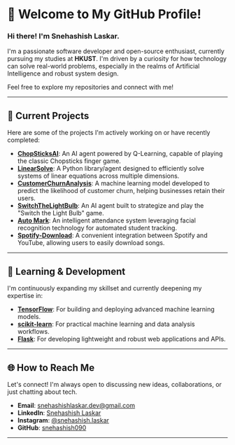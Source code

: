 # 👋 Welcome to My GitHub Profile!

### **Hi there! I'm Snehashish Laskar.**

I'm a passionate software developer and open-source enthusiast, currently pursuing my studies at **HKUST**. I'm driven by a curiosity for how technology can solve real-world problems, especially in the realms of Artificial Intelligence and robust system design.

Feel free to explore my repositories and connect with me!

---

## 🚀 Current Projects

Here are some of the projects I'm actively working on or have recently completed:

* **[ChopSticksAI](https://github.com/snehashish090/ChopSticksAI)**: An AI agent powered by Q-Learning, capable of playing the classic Chopsticks finger game.
* **[LinearSolve](https://github.com/snehashish090/LinearSolve)**: A Python library/agent designed to efficiently solve systems of linear equations across multiple dimensions.
* **[CustomerChurnAnalysis](https://github.com/snehashish090/CustomerChurnAnalysis)**: A machine learning model developed to predict the likelihood of customer churn, helping businesses retain their users.
* **[SwitchTheLightBulb](https://github.com/snehashish090/SwicthTheLightBulb)**: An AI agent built to strategize and play the "Switch the Light Bulb" game.
* **[Auto Mark](https://github.com/snehashish090/Auto-Mark)**: An intelligent attendance system leveraging facial recognition technology for automated student tracking.
* **[Spotify-Download](https://github.com/snehashish090/spotify)**: A convenient integration between Spotify and YouTube, allowing users to easily download songs.

---

## 🌱 Learning & Development

I'm continuously expanding my skillset and currently deepening my expertise in:

* **[TensorFlow](https://www.tensorflow.org)**: For building and deploying advanced machine learning models.
* **[scikit-learn](https://scikit-learn.org/stable/)**: For practical machine learning and data analysis workflows.
* **[Flask](https://flask.palletsprojects.com/en/3.0.x/)**: For developing lightweight and robust web applications and APIs.

---

## 🌐 How to Reach Me

Let's connect! I'm always open to discussing new ideas, collaborations, or just chatting about tech.

* **Email**: [snehashishlaskar.dev@gmail.com](mailto:snehashishlaskar.dev@gmail.com)
* **LinkedIn**: [Snehashish Laskar](https://www.linkedin.com/in/snehashish-laskar-70980428b/)
* **Instagram**: [@snehashish.laskar](https://www.instagram.com/snehashish.laskar/)
* **GitHub**: [snehashish090](https://github.com/snehashish090)

---
